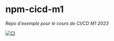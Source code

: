 # npm-cicd-m1
_Repo d'exemple pour le cours de CI/CD M1 2023_

[![CI](https://github.com/juu-aix-ynov-campus/npm-cicd-m1/actions/workflows/ci.yml/badge.svg)](https://github.com/juu-aix-ynov-campus/npm-cicd-m1/actions/workflows/ci.yml)
